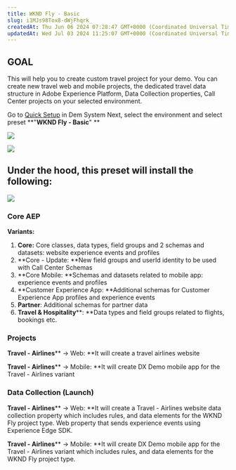 ```yaml
---
title: WKND Fly - Basic
slug: i1MJs98Tox8-dWjFhqrk_
createdAt: Thu Jun 06 2024 07:28:47 GMT+0000 (Coordinated Universal Time)
updatedAt: Wed Jul 03 2024 11:25:07 GMT+0000 (Coordinated Universal Time)
---
```


## **GOAL**

This will help you to create custom travel project for your demo. You can create new travel web and mobile projects, the dedicated travel data structure in Adobe Experience Platform, Data Collection properties, Call Center projects on your selected environment.&#x20;

Go to [Quick Setup](https://dsn.adobe.com/quick-setup) in Dem System Next, select the environment and select preset **"**WKND Fly - Basic**" **

![](../../assets/GmK66cFs4eUqVSVtTXG1h_screenshot-2024-06-06-at-130844.png)

![](../../assets/7uQhdMaUoAvWzjupOPGwq_screenshot-2024-06-21-at-153550.png)

## **Under the hood**, this preset will install the following:

![](../../assets/AFRe9KD9G8ZocHlZe0WL1_screenshot-2024-06-21-at-153712.png)

### **Core AEP**

**Variants:**

1. **Core:** Core classes, data types, field groups and 2 schemas and datasets: website experience events and profiles
2. **Core - Update: **New field groups and userId identity to be used with Call Center Schemas
3. **Core Mobile: **Schemas and datasets related to mobile app: experience events and profiles
4. **Customer Experience App: **Additional schemas for Customer Experience App profiles and experience events
5. **Partner**: Additional schemas for partner data
6. **Travel & Hospitality****: **Data types and field groups related to flights, bookings etc.

### **Projects**

**Travel - Airlines**** -> Web: **It will create a travel airlines website

**Travel - Airlines**** -> Mobile: **It will create DX Demo mobile app for the Travel - Airlines variant

### **Data Collection (Launch)**

**Travel - Airlines**** -> Web: **It will create a Travel - Airlines website data collection property which includes rules, and data elements for the WKND Fly project type. Web property that sends experience events using Experience Edge SDK.

**Travel - Airlines**** -> Mobile: **It will create DX Demo mobile app for the Travel - Airlines variant which includes rules, and data elements for the WKND Fly project type.

